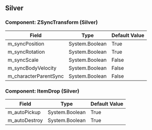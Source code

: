 ## Silver

### Component: ZSyncTransform (Silver)

|Field|Type|Default Value|
|---|---|---|
|m_syncPosition|System.Boolean|True|
|m_syncRotation|System.Boolean|True|
|m_syncScale|System.Boolean|False|
|m_syncBodyVelocity|System.Boolean|False|
|m_characterParentSync|System.Boolean|False|

### Component: ItemDrop (Silver)

|Field|Type|Default Value|
|---|---|---|
|m_autoPickup|System.Boolean|True|
|m_autoDestroy|System.Boolean|True|

